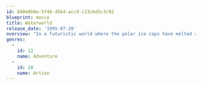 ```yaml
---
id: 840e8b0e-5f48-45b4-acc9-c23cbd5c3c92
blueprint: movie
title: Waterworld
release_date: '1995-07-28'
overview: "In a futuristic world where the polar ice caps have melted and made Earth a liquid planet, a beautiful barmaid rescues a mutant seafarer from a floating island prison. They escape, along with her young charge, Enola, and sail off aboard his ship. But the trio soon becomes the target of a menacing pirate who covets the map to 'Dryland' – which is tattooed on Enola's back."
genres:
  -
    id: 12
    name: Adventure
  -
    id: 28
    name: Action
---
```

